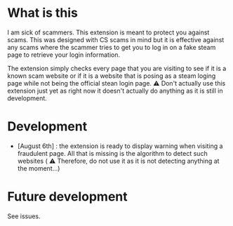 # What is this

I am sick of scammers. This extension is meant to protect you against scams. This was designed with CS scams in mind but it is effective against any scams where the scammer tries to get you to log in on a fake steam page to retrieve your login information.

The extension simply checks every page that you are visiting to see if it is a known scam website or if it is a website that is posing as a steam loging page while not being the official stean login page. :warning: Don't actually use this extension just yet as right now it doesn't actually do anything as it is still in development.

# Development

- [August 6th] : the extension is ready to display warning when visiting a fraudulent page. All that is missing is the algorithm to detect such websites ( :warning: Therefore, do not use it as it is not detecting anything at the moment...)

# Future development

See issues.